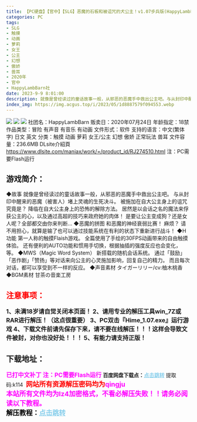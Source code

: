 ```yaml
---
title: 【PC硬盘】【官中】【SLG】恶魔的石板和被诅咒的犬公主！v1.07步兵版(HappyLambBarn_悪魔の石板と呪いの犬姫_Ver1_07_UNC)
categories: PC
tags:
- SLG
- 触摸
- 动画
- 萝莉
- 女王
- 公主
- 幻想
- 傲娇
- 兽耳
- 2020年
- 官中
- HappyLambBarn社
date: 2023-9-9 8:01:00
description: 就像是曾经读过的童话故事一般，从邪恶的恶魔手中救出公主吧。与从封印中醒来的恶魔（被害人）堵上灵魂的生死决斗。被施加在自大公主身上的诅咒究竟是？降临在自大公主身上的恐怖的解除方法。居然是以会话之名的魔法来俘获公主的心，以及通过高超的技巧来政府她的肉体！是要让公主变成狗？还是女人呢？全部都交由你来判断…
index_img: https://img.acgus.top/i/2023/05/1d8887579f094553.webp
---
```

![](https://img.acgus.top/i/2023/05/1d8887579f094553.webp)
![](https://img.acgus.top/i/2023/05/3d9962c3ac094553.webp)
![](https://img.acgus.top/i/2023/05/db711b4a04094553.webp)
社团名：HappyLambBarn
贩卖日：2020年07月24日
年龄指定：18禁
作品类型：冒险 有声音 有音乐 有动画
文件形式：软件
支持的语言：中文(繁体字) 日文 英文
分类：触摸 动画 萝莉 女王/公主 幻想 傲娇 正常玩法 兽耳
文件容量：236.6MB
DLsite介紹頁
https://www.dlsite.com/maniax/work/=/product_id/RJ274510.html
注：PC需要Flash运行


## 游戏简介：
◆故事
就像是曾经读过的童话故事一般，从邪恶的恶魔手中救出公主吧。
与从封印中醒来的恶魔（被害人）堵上灵魂的生死决斗。
被施加在自大公主身上的诅咒究竟是？
降临在自大公主身上的恐怖的解除方法。
居然是以会话之名的魔法来俘获公主的心，以及通过高超的技巧来政府她的肉体！
是要让公主变成狗？还是女人呢？全部都交由你来判断…
◆恶魔的拼图
和恶魔的神经衰弱比赛！
麻烦？
请不用担心，就算是输了也可以通过技能系统在有利的状态下重新进行战斗！
◆H功能
第一人称的触摸Flaish游戏。
全篇使用了手绘的30FPS动画带来的自由触摸体验。
还有便利的AUTO功能和惯用手切换，根据抽插的强度反应也会变化，等。
◆MWS（Magic Word System）
新搭载的随机会话系统。
通过「鼓励」「恶作剧」「赞扬」等对话来向公主的心灵施加影响，回复自己的精力。
而且每次对话，都可以享受到不一样的反应。
◆声音素材
タイガーリリー/cv:柚木桃香
◆BGM素材
甘茶の音楽工房
<br>




## <font color=#FF0000 >注意事项：</font>
<font size=3><b>1、未满18岁请自觉关闭本页面！
2、请用专业的解压工具win_7Z或RAR进行解压！（这点很重要）
3、PC双击『Hime_1.07.exe』运行游戏
4、下载文件前请先保存下来，请不要在线解压！！！这样会导致文件被封，对你也没好处！！！
5、有能力请支持正版！</b></font>

## 下载地址：
<font color=#FF00FF size=3><b>已打中文补丁</b></font>
<font color=#FF00FF size=3>**注：PC需要Flash运行**</font>
<b>百度网盘下载点：</b><a href="https://pan.baidu.com/s/1PrIcIdqYV8jMpog-sBIEyw?pwd=k114" style="color: #87CEEB;"><b>点击跳转</b></a> 提取码:k114
<a style="padding: 0" href="https://post.qingju.org/AD/"><img style="max-width:100%" src="https://img.acgus.top/i/2024/07/478f689b8021d8d499ab43d21acf137a.gif" alt=""></a>
<b><font color=#FF0000 size=4>网站所有资源解压密码均为</b></font><b><font color=#FF00FF size=4>qingju</font><font color=#FF0000 ></font></b><br><b><font color=#FF00FF size=4>本站所有文件均为lz4加密格式，不看必解压失败！！请务必阅读以下教程。</b></font><br><b><font color=#000 size=4>解压教程：</b><a href="https://post.qingju.org/tutorial/000/" style="color: #87CEEB;"><b>点击跳转</b></a>